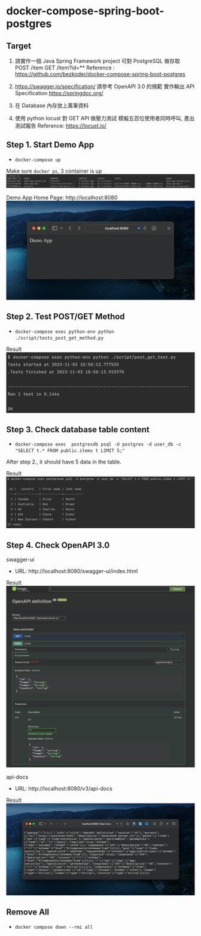 # docker-compose-spring-boot-postgres
## Target
1. 請實作一個 Java Spring Framework project
   可對 PostgreSQL 做存取
   POST /item
   GET /item?id=**
   Reference :
   https://github.com/bezkoder/docker-compose-spring-boot-postgres

2. https://swagger.io/specification/
   請參考 OpenAPI 3.0 的規範
   實作輸出 API Specification
   https://springdoc.org/

3. 在 Database 內存放上萬筆資料

4. 使用 python locust 對  GET API 做壓力測試
   模擬五百位使用者同時呼叫, 產出測試報告
   Reference: https://locust.io/

## Step 1. Start Demo App
- `docker-compose up`

Make sure `docker ps`, 3 container is up
![Docker PS](./doc/docker_ps.png)

Demo App Home Page: http://localhost:8080
![Demo App](./doc/demo_app_homepage.png)


## Step 2. Test POST/GET Method
- `docker-compose exec python-env python ./script/tests_post_get_method.py`

Result
![GET/POST Testing](./doc/post_get_tests.png)


## Step 3. Check database table content
- `docker-compose exec  postgresdb psql -U postgres -d user_db -c "SELECT t.* FROM public.items t LIMIT 5;"`

After step 2., it should have 5 data in the table.

Result
![Database Query](./doc/db_query.png)

## Step 4. Check OpenAPI 3.0
swagger-ui
- URL: http://localhost:8080/swagger-ui/index.html

Result
![OpenAPI Spec](./doc/openapi_spec.png)

api-docs
- URL: http://localhost:8080/v3/api-docs

Result
![API Docs](./doc/api-docs.png)


## Remove All
- `docker compose down --rmi all`